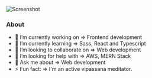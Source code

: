 ![Screenshot](https://user-images.githubusercontent.com/6918020/91457416-f372ff00-e8a1-11ea-8af1-4d1622482ecb.png)
### About

- 🔭 I’m currently working on => Frontend development
- 🌱 I’m currently learning => Sass, React and Typescript
- 👯 I’m looking to collaborate on => Web development
- 🤔 I’m looking for help with => AWS, MERN Stack
- 💬 Ask me about => Web development
- ⚡ Fun fact: => I'm an active vipassana meditator.
